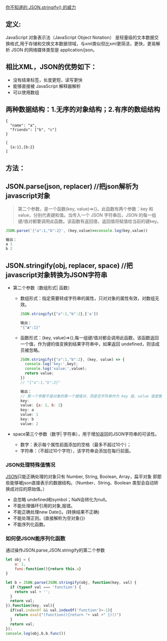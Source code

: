 [你不知道的 JSON.stringify() 的威力](https://juejin.im/post/5decf09de51d45584d238319)

## 定义:

JavaScript 对象表示法（JavaScript Object Notation）
是轻量级的文本数据交换格式,用于存储和交换文本数据领域，与xml类似但比xml更简洁，更快，更易解析
JSON 的网络媒体类型是 application/json。

## 相比XML，JSON的优势如下：  
* 没有结束标签，长度更短，读写更快  
* 能够直接被 JavaScript 解释器解析  
* 可以使用数组

## 两种数据结构：1.无序的对象结构；2.有序的数组结构

>
    {
      "name": "a",
      "friends": ["b", "c"]
    }

    [
      {a:1},{b:2}
    ]

## 方法：  

## JSON.parse(json, replacer)  //把json解析为javascript对象  
>第二个参数，是一个函数(key, value)=>{}。此函数有两个参数：key 和 value，分别代表键和值。当传入一个 JSON 字符串后，JSON 的每一组键/值对都要调用此函数。该函数有返回值，返回值将赋值给当前的键key。
```js
JSON.parse('{"a":1,"b":2}', (key,value)=>console.log(key,value))

输出：
a 1
b 2
```

## JSON.stringify(obj, replacer, space) //把javascript对象转换为JSON字符串  
* 第二个参数（数组形式| 函数） 

  * 数组形式：指定需要转成字符串的属性，只对对象的属性有效，对数组无效。
    ```js
    JSON.stringify({"a":1,"b":2},['a'])

    输出：
    "{"a":1}"
    ```

  * 函数形式：(key, value)=>{},每一组键/值对都会调用此函数，该函数返回一个值，作为键的值变换到结果字符串中，如果返回 undefined，则该成员被忽略。
    ```js
    JSON.stringify({"a":1,"b":2}, (key, value) => {
      console.log('key:',key);
      console.log('value:',value);
      return value;
    })
    // "{"a":1,"b":2}"

    输出：
    // 第一个参数不是对象的第一个键值对，而是空字符串作为 key 值，value 值是整个对象的键值对：
    key: 
    value: {a: 1, b: 2}
    key: a
    value: 1
    key: b
    value: 2
    ```

* space第三个参数（数字| 字符串），用于增加返回的JSON字符串的可读性。
  * 数字：表示每个属性前面添加的空格（最多不超过10个）；  
  * 字符串：（不超过10个字符），该字符串会添加在每行前面。  

### JSON处理特殊值情况
[JSON](https://www.json.org/json-en.html)只能正确处理的对象只有 Number, String, Boolean, Array，扁平对象 即那些能够被json直接表示的数据结构。（Number、String、Boolean 类型会自动转换成对应的原始值。）
* 会忽略 undefined和symbol；NaN会转化为null。
* 不能处理循环引用的对象,报错。
* 不能正确处理new Date()。(转换结果不正确)
* 不能处理正则。(直接解析为空对象{})
* 不能序列化函数。


### 如何使JSON能序列化函数
通过操作JSON.parse,JSON.stringify的第二个参数
```js
let obj = {
    a: 1,
    func:function(){return this.a}
}

let b = JSON.parse(JSON.stringify(obj, function(key, val) {
  if (typeof val === 'function') {
    return val + '';
  }
  return val;
}),function(key, val){
  if(val.indexOf && val.indexOf('function')>-1){
    return eval("(function(){return "+ val +" })()")
  }
  return val;
});
console.log(obj,b,b.func())
```